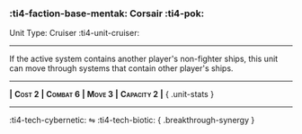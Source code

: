 ### :ti4-faction-base-mentak: **Corsair** :ti4-pok:

Unit Type: Cruiser :ti4-unit-cruiser:

---

If the active system contains another player's non-fighter ships, this unit can move through systems that contain other player's ships.

---

__|__ <span style="font-variant:small-caps;white-space: nowrap;">**Cost 2**</span> __|__ <span style="font-variant:small-caps;white-space: nowrap;">**Combat 6**</span> __|__ <span style="font-variant:small-caps;white-space: nowrap;">**Move 3**</span> __|__ <span style="font-variant:small-caps;white-space: nowrap;">**Capacity 2**</span> __|__
{ .unit-stats }

---

:ti4-tech-cybernetic: ⇋ :ti4-tech-biotic:
{ .breakthrough-synergy }
